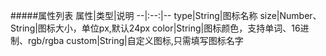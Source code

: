 #####属性列表
属性|类型|说明
--|:--:|--
type|String|图标名称
size|Number、String|图标大小，单位px,默认24px
color|String|图标颜色，支持单词、16进制、rgb/rgba
custom|String|自定义图标,只需填写图标名字